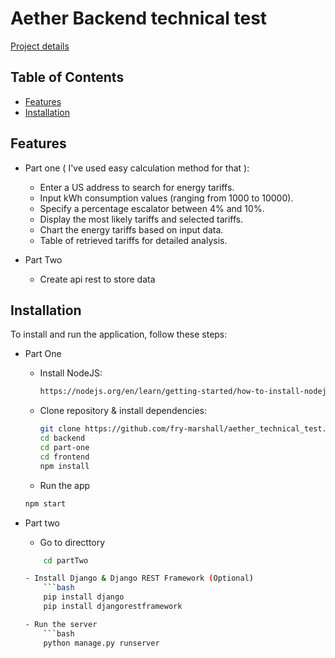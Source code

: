 # Aether Backend technical test

[Project details](./AetherBack-endTakeHome(3)(1).pdf)

## Table of Contents

- [Features](#features)
- [Installation](#installation)

## Features

- Part one ( I've used easy calculation method for that ):
    - Enter a US address to search for energy tariffs.
    - Input kWh consumption values (ranging from 1000 to 10000).
    -  Specify a percentage escalator between 4% and 10%.
    - Display the most likely tariffs and selected tariffs.
    - Chart the energy tariffs based on input data.
    - Table of retrieved tariffs for detailed analysis.

- Part Two
    - Create api rest to store data


## Installation

To install and run the application, follow these steps:

- Part One
    - Install NodeJS:

        ```bash
        https://nodejs.org/en/learn/getting-started/how-to-install-nodejs
   
    - Clone repository & install dependencies:

        ```bash
        git clone https://github.com/fry-marshall/aether_technical_test.git
        cd backend
        cd part-one
        cd frontend
        npm install

    - Run the app

    ```bash
    npm start

- Part two
    - Go to directtory
    ```bash
        cd partTwo

    - Install Django & Django REST Framework (Optional)
        ```bash
        pip install django
        pip install djangorestframework

    - Run the server
        ```bash
        python manage.py runserver


